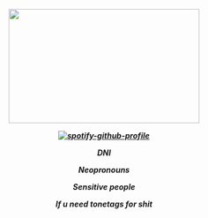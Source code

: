 &nbsp;
<h5 div align="center">

<img src="https://github.com/user-attachments/assets/fbadbb80-ee24-4005-b4b8-7c6d167be562" width="346" height="207">
 
[![spotify-github-profile](https://spotify-github-profile.kittinanx.com/api/view?uid=31adelqqztdm2qcu4e4zizema2jy&cover_image=true&theme=natemoo-re&show_offline=true&background_color=121212&interchange=true&bar_color=c90d33&bar_color_cover=false)](https://github.com/kittinan/spotify-github-profile)

DNI

Neopronouns

Sensitive people

If u need tonetags for shit
<div>

